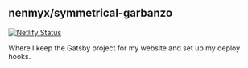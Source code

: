 ## nenmyx/symmetrical-garbanzo
[![Netlify Status](https://api.netlify.com/api/v1/badges/d35ce3f2-c7ce-4cc8-b1d6-aca11bb80ec6/deploy-status)](https://app.netlify.com/sites/adoring-saha-dd9b7d/deploys)

Where I keep the Gatsby project for my website and set up my deploy hooks.
